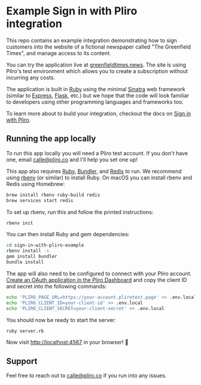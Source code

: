 # Example Sign in with Pliro integration

This repo contains an example integration demonstrating how to sign customers
into the website of a fictional newspaper called "The Greenfield Times", and
manage access to its content.

You can try the application live at [greenfieldtimes.news]. The site is using
Pliro's test environment which allows you to create a subscription without
incurring any costs.

[greenfieldtimes.news]: https://www.greenfieldtimes.news

The application is built in [Ruby] using the minimal [Sinatra] web framework
(similar to [Express], [Flask], etc.) but we hope that the code will look
familiar to developers using other programming languages and frameworks too.

[Ruby]: https://www.ruby-lang.org
[Sinatra]: https://sinatrarb.com
[Express]: https://expressjs.com
[Flask]: https://flask.palletsprojects.com

To learn more about to build your integration, checkout the docs on [Sign in
with Pliro].

[Sign in with Pliro]: https://docs.pliro.co/custom-integrations/sign-in-with-pliro

## Running the app locally

To run this app locally you will need a Pliro test account. If you don't have
one, email <calle@pliro.co> and I'll help you set one up!

This app also requires [Ruby], [Bundler], and [Redis] to run. We recommend using
[rbenv] (or similar) to install Ruby. On macOS you can install rbenv and Redis
using Homebrew:

[Bundler]: https://bundler.io
[Redis]: https://redis.io
[rbenv]: https://github.com/rbenv/rbenv

```sh
brew install rbenv ruby-build redis
brew services start redis
```

To set up rbenv, run this and follow the printed instructions:

``` sh
rbenv init
```

You can then install Ruby and gem dependencies:

```sh
cd sign-in-with-pliro-example
rbenv install -s
gem install bundler
bundle install
```

The app will also need to be configured to connect with your Pliro account.
[Create an OAuth application in the Pliro Dashboard] and copy the client ID and
secret into the following commands:

[Create an OAuth application in the Pliro Dashboard]: https://docs.pliro.co/custom-integrations/sign-in-with-pliro#prerequisites

```sh
echo 'PLIRO_PAGE_URL=https://your-account.plirotest.page' >> .env.local
echo 'PLIRO_CLIENT_ID=your-client-id' >> .env.local
echo 'PLIRO_CLIENT_SECRET=your-client-secret' >> .env.local
```

You should now be ready to start the server:

```sh
ruby server.rb
```

Now visit <http://localhost:4567> in your browser! 🎉

## Support

Feel free to reach out to <calle@pliro.co> if you run into any issues.
